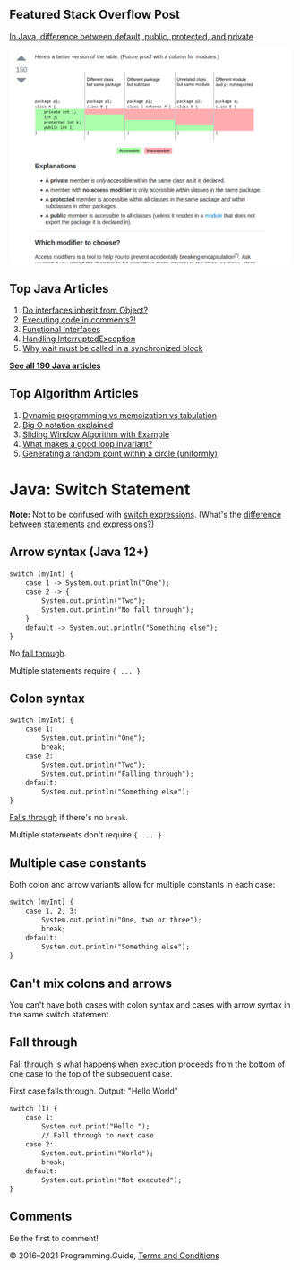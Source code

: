 <span class="underline"></span>

<span class="underline"></span>

## Featured Stack Overflow Post

[In Java, difference between default, public, protected, and private](https://stackoverflow.com/a/33627846/276052)

[<img src="../images/so-featured-33627846.png" alt="StackOverflow screenshot thumbnail" class="screenshot" />](https://stackoverflow.com/a/33627846/276052)

<span class="underline"></span>

## Top Java Articles

1.  [Do interfaces inherit from Object?](do-interfaces-inherit-from-object.html)
2.  [Executing code in comments?!](executing-code-in-comments.html)
3.  [Functional Interfaces](functional-interfaces.html)
4.  [Handling InterruptedException](handling-interrupted-exceptions.html)
5.  [Why wait must be called in a synchronized block](why-wait-must-be-in-synchronized.html)

[**See all 190 Java articles**](index.html)

## Top Algorithm Articles

1.  [Dynamic programming vs memoization vs tabulation](../dynamic-programming-vs-memoization-vs-tabulation.html)
2.  [Big O notation explained](../big-o-notation-explained.html)
3.  [Sliding Window Algorithm with Example](../sliding-window-example.html)
4.  [What makes a good loop invariant?](../what-makes-a-good-loop-invariant.html)
5.  [Generating a random point within a circle (uniformly)](../random-point-within-circle.html)

# Java: Switch Statement

**Note:** Not to be confused with [switch expressions](switch-expression.html). (What's the [difference between statements and expressions?](../statements-vs-expressions.html))

## Arrow syntax (Java 12+)

    switch (myInt) {
        case 1 -> System.out.println("One");
        case 2 -> {
            System.out.println("Two");
            System.out.println("No fall through");
        }
        default -> System.out.println("Something else");
    }

No [fall through](switch-statement.html#fall-through).

Multiple statements require `{ ... }`

## Colon syntax

    switch (myInt) {
        case 1:
            System.out.println("One");
            break;
        case 2:
            System.out.println("Two");
            System.out.println("Falling through");
        default:
            System.out.println("Something else");
    }

[Falls through](switch-statement.html#fall-through) if there's no `break`.

Multiple statements don't require `{ ... }`

## Multiple case constants

Both colon and arrow variants allow for multiple constants in each case:

    switch (myInt) {
        case 1, 2, 3:
            System.out.println("One, two or three");
            break;
        default:
            System.out.println("Something else");
    }

## Can't mix colons and arrows

You can't have both cases with colon syntax and cases with arrow syntax in the same switch statement.

## Fall through

Fall through is what happens when execution proceeds from the bottom of one case to the top of the subsequent case.

First case falls through. Output: "Hello World"

    switch (1) {
        case 1:
            System.out.print("Hello ");
            // Fall through to next case
        case 2:
            System.out.println("World");
            break;
        default:
            System.out.println("Not executed");
    }

## Comments

Be the first to comment!

© 2016–2021 Programming.Guide, [Terms and Conditions](../terms-and-conditions.html)

